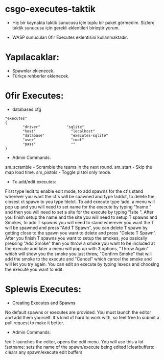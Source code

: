 # csgo-executes-taktik

- Hiç bir kaynakta taktik sunucusu için toplu bir paket görmedim. Sizlere taktik sunucusu için gerekli eklentileri birleştiriyorum.

- WASP sunucuları 0fir Executes eklentisini kullanmaktadır.

# Yapılacaklar:

- Spawnlar eklenecek.
- Türkçe rehberler eklenecek.

# 0fir Executes:

- databases.cfg

```
"executes"
{
        "driver"            "sqlite"
        "host"                "localhost"
        "database"            "executes-sqlite"
        "user"                "root"
        "pass"                ""
}
```

- Admin Commands:

sm_scramble - Scramble the teams in the next round.
sm_start - Skip the map load time.
sm_pistols - Toggle pistol only mode.

- To add/edit executes:

First type !edit to enable edit mode, to add spawns for the ct's stand wherever you want the ct's will be spawned and type !addct, to delete the closest ct spawn to you type !delct. To add execute type !add, a menu will pop up and you will need to set name for the execute by typing "!name <the execute name>" and then you will need to set a site for the execute by typing "!site <a or b>". After you finish setup the name and the site you will need to setup T spawns and Smokes, to add T spawns you will need to stand wherever you want the T will be spawned and press "Add T Spawn", you can delete T spawn by getting close to the spawn you want to delete and press "Delete T Spawn". After you finish T spawns you want to setup the smokes, you basically pressing "Add Smoke" then you throw a smoke you want to be included at the execute and later a menu will pop up with 3 options, "Throw Again" which will show you the smoke you just threw, "Confirm Smoke" that will add the smoke to the execute and "Cancel" which cancel the smoke and will let you try again. You can edit an execute by typing !execs and choosing the execute you want to edit.

# Splewis Executes:

- Creating Executes and Spawns

No default spawns or executes are provided. You must launch the editor and add them yourself. It's kind of hard to work with, so feel free to submit a pull request to make it better.

- Admin Commands:

!edit: launches the editor, opens the edit menu. You will use this a lot !setname: sets the name of the spawn/execute being edited !clearbuffers: clears any spawn/execute edit buffers

